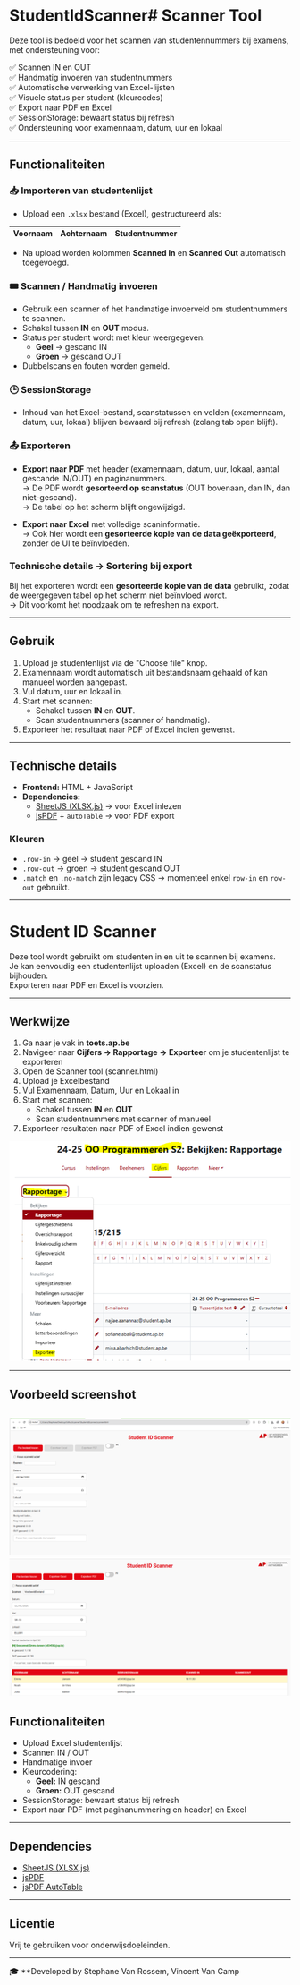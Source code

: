 # StudentIdScanner# Scanner Tool

Deze tool is bedoeld voor het scannen van studentennummers bij examens, met ondersteuning voor:

✅ Scannen IN en OUT  
✅ Handmatig invoeren van studentnummers  
✅ Automatische verwerking van Excel-lijsten  
✅ Visuele status per student (kleurcodes)  
✅ Export naar PDF en Excel  
✅ SessionStorage: bewaart status bij refresh  
✅ Ondersteuning voor examennaam, datum, uur en lokaal

---

## Functionaliteiten

### 📥 Importeren van studentenlijst

- Upload een `.xlsx` bestand (Excel), gestructureerd als:

| Voornaam | Achternaam | Studentnummer |
|----------|------------|---------------|

- Na upload worden kolommen **Scanned In** en **Scanned Out** automatisch toegevoegd.

### 🎟️ Scannen / Handmatig invoeren

- Gebruik een scanner of het handmatige invoerveld om studentnummers te scannen.
- Schakel tussen **IN** en **OUT** modus.
- Status per student wordt met kleur weergegeven:
  - **Geel** → gescand IN
  - **Groen** → gescand OUT
- Dubbelscans en fouten worden gemeld.

### 🕒 SessionStorage

- Inhoud van het Excel-bestand, scanstatussen en velden (examennaam, datum, uur, lokaal) blijven bewaard bij refresh (zolang tab open blijft).

### 📤 Exporteren

- **Export naar PDF** met header (examennaam, datum, uur, lokaal, aantal gescande IN/OUT) en paginanummers.  
→ De PDF wordt **gesorteerd op scanstatus** (OUT bovenaan, dan IN, dan niet-gescand).  
→ De tabel op het scherm blijft ongewijzigd.

- **Export naar Excel** met volledige scaninformatie.  
→ Ook hier wordt een **gesorteerde kopie van de data geëxporteerd**, zonder de UI te beïnvloeden.

### Technische details → Sortering bij export

Bij het exporteren wordt een **gesorteerde kopie van de data** gebruikt, zodat de weergegeven tabel op het scherm niet beïnvloed wordt.  
→ Dit voorkomt het noodzaak om te refreshen na export.


---

## Gebruik

1. Upload je studentenlijst via de "Choose file" knop.
2. Examennaam wordt automatisch uit bestandsnaam gehaald of kan manueel worden aangepast.
3. Vul datum, uur en lokaal in.
4. Start met scannen:
   - Schakel tussen **IN** en **OUT**.
   - Scan studentnummers (scanner of handmatig).
5. Exporteer het resultaat naar PDF of Excel indien gewenst.

---

## Technische details

- **Frontend:** HTML + JavaScript
- **Dependencies:**
  - [SheetJS (XLSX.js)](https://github.com/SheetJS/sheetjs) → voor Excel inlezen
  - [jsPDF](https://github.com/parallax/jsPDF) + `autoTable` → voor PDF export

### Kleuren

- `.row-in` → geel → student gescand IN
- `.row-out` → groen → student gescand OUT
- `.match` en `.no-match` zijn legacy CSS → momenteel enkel `row-in` en `row-out` gebruikt.

---

# Student ID Scanner

Deze tool wordt gebruikt om studenten in en uit te scannen bij examens.  
Je kan eenvoudig een studentenlijst uploaden (Excel) en de scanstatus bijhouden.  
Exporteren naar PDF en Excel is voorzien.

---

## Werkwijze

1. Ga naar je vak in **toets.ap.be**
2. Navigeer naar **Cijfers → Rapportage → Exporteer** om je studentenlijst te exporteren
3. Open de Scanner tool (scanner.html)
4. Upload je Excelbestand
5. Vul Examennaam, Datum, Uur en Lokaal in
6. Start met scannen:
    - Schakel tussen **IN** en **OUT**
    - Scan studentnummers met scanner of manueel
7. Exporteer resultaten naar PDF of Excel indien gewenst

![alt text](image-2.png)

---

## Voorbeeld screenshot

![alt text](image.png)
![alt text](image-1.png)
---

## Functionaliteiten

- Upload Excel studentenlijst
- Scannen IN / OUT
- Handmatige invoer
- Kleurcodering:
    - **Geel:** IN gescand
    - **Groen:** OUT gescand
- SessionStorage: bewaart status bij refresh
- Export naar PDF (met paginanummering en header) en Excel

---

## Dependencies

- [SheetJS (XLSX.js)](https://github.com/SheetJS/sheetjs)
- [jsPDF](https://github.com/parallax/jsPDF)
- [jsPDF AutoTable](https://github.com/simonbengtsson/jsPDF-AutoTable)

---


## Licentie

Vrij te gebruiken voor onderwijsdoeleinden.

---

🎓 **Developed by Stephane Van Rossem, Vincent Van Camp

